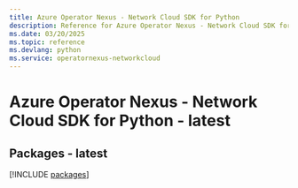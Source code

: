 ```yaml
---
title: Azure Operator Nexus - Network Cloud SDK for Python
description: Reference for Azure Operator Nexus - Network Cloud SDK for Python
ms.date: 03/20/2025
ms.topic: reference
ms.devlang: python
ms.service: operatornexus-networkcloud
---
```

# Azure Operator Nexus - Network Cloud SDK for Python - latest
## Packages - latest
[!INCLUDE [packages](operator-nexus---network-cloud-index.md)]